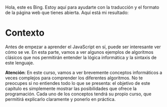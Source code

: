 Hola, este es Bing. Estoy aquí para ayudarte con la traducción y el formato de la página web que tienes abierta. Aquí está mi resultado:

# Contexto
Antes de empezar a aprender el JavaScript en sí, puede ser interesante ver cómo se ve. En esta parte, vamos a ver algunos ejemplos de algoritmos clásicos que nos permitirán entender la lógica informática y la sintaxis de este lenguaje.

**Atención**: En este curso, vamos a ver brevemente conceptos informáticos a veces complejos para comprender los diferentes algoritmos. No te preocupes si no entiendes todo lo que se presenta: el objetivo de este capítulo es simplemente mostrar las posibilidades que ofrece la programación. Cada uno de los conceptos tendrá su propio curso, que permitirá explicarlo claramente y ponerlo en práctica.